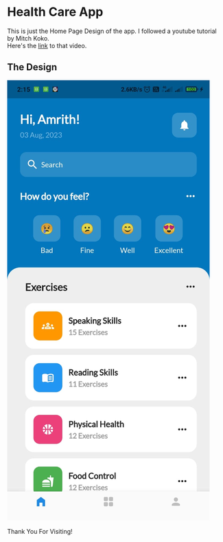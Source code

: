 
# Health Care App 

This is just the Home Page Design of the app. I followed a youtube tutorial by Mitch Koko.  
Here's the [link](https://www.youtube.com/watch?v=eegl7of4g-o  "👨🏽‍💻 Let's clone a dribbble design using FLUTTER ♡") to that video.

## The Design

![Homepage.dart](assests/images/home_page_ss.jpg)

Thank You For Visiting!